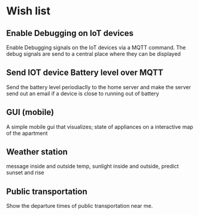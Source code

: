 # Wish list

## Enable Debugging on IoT devices
Enable Debugging signals on the IoT devices via a MQTT command. The debug signals are send to a central place where
they can be displayed

## Send IOT device Battery level over MQTT
Send the battery level periodiaclly to the home server and make the server send out an email if
a device is close to running out of battery

## GUI (mobile)
A simple mobile gui that visualizes; state of appliances on a interactive map of the apartment

## Weather station
message inside and outside temp, sunlight inside and outside, predict sunset and rise

## Public transportation 
Show the departure times of public transportation near me. 
